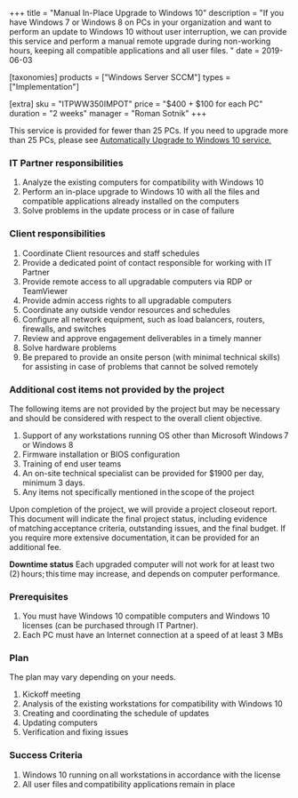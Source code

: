 +++
title = "Manual In-Place Upgrade to Windows 10"
description = "If you have Windows 7 or Windows 8 on PCs in your organization and want to perform an update to Windows 10 without user interruption, we can provide this service and perform a manual remote upgrade during non-working hours, keeping all compatible applications and all user files. "
date = 2019-06-03

[taxonomies]
products = ["Windows Server SCCM"]
types = ["Implementation"]

[extra]
sku = "ITPWW350IMPOT"
price = "$400 + $100 for each PC"
duration = "2 weeks"
manager = "Roman Sotnik"
+++

This service is provided for fewer than 25 PCs. If you need to upgrade
more than 25 PCs, please see [Automatically Upgrade to Windows 10
service.](https://o365hq.com/services/automatic-in-place-upgrade-to-windows-10)

### IT Partner responsibilities

1.  Analyze the existing computers for compatibility with Windows 10
2.  Perform an in-place upgrade to Windows 10 with all the files and
    compatible applications already installed on the computers 
3.  Solve problems in the update process or in case of failure

### Client responsibilities

1.  Coordinate Client resources and staff schedules
2.  Provide a dedicated point of contact responsible for working with IT
    Partner
3.  Provide remote access to all upgradable computers via RDP
    or TeamViewer
4.  Provide admin access rights to all upgradable computers
5.  Coordinate any outside vendor resources and schedules
6.  Configure all network equipment, such as load balancers, routers,
    firewalls, and switches
7.  Review and approve engagement deliverables in a timely manner
8.  Solve hardware problems
9.  Be prepared to provide an onsite person (with minimal technical
    skills) for assisting in case of problems that cannot be solved
    remotely

### Additional cost items not provided by the project

The following items are not provided by the project but may be
necessary and should be considered with respect to the overall
client objective. 
1.  Support of any workstations running OS other than Microsoft
    Windows 7 or Windows 8
2.  Firmware installation or BIOS configuration
3.  Training of end user teams
4.  An on-site technical specialist can be provided for $1900 per day,
    minimum 3 days.
5.  Any items not specifically mentioned in the scope of the project

Upon completion of the project, we will provide a project closeout
report. This document will indicate the final project status, including
evidence of matching acceptance criteria, outstanding issues, and the
final budget. If you require more extensive documentation, it can be
provided for an additional fee.  

**Downtime status** Each upgraded computer will not work for at least
two (2) hours; this time may increase, and depends on computer performance.

### Prerequisites

1.  You must have Windows 10 compatible computers and Windows 10
    licenses (can be purchased through IT Partner).
2.  Each PC must have an Internet connection at a speed of at least 3
    MBs

### Plan

The plan may vary depending on your needs.

1.  Kickoff meeting
2.  Analysis of the existing workstations for compatibility with
    Windows 10
3.  Creating and coordinating the schedule of updates
4.  Updating computers
5.  Verification and fixing issues

### Success Criteria

1.  Windows 10 running on all workstations in accordance with the
    license
2.  All user files and compatibility applications remain in place
